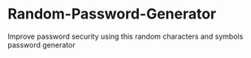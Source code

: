 # Random-Password-Generator
Improve password security using this random characters and symbols password generator
